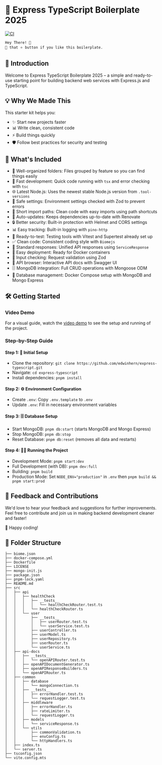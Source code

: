 # 🚀 Express TypeScript Boilerplate 2025

[![CI](https://github.com/edwinhern/express-typescript/actions/workflows/ci.yml/badge.svg?branch=master)](https://github.com/edwinhern/express-typescript-2024/actions/workflows/ci.yml)

```code
Hey There! 🙌
🤾 that ⭐️ button if you like this boilerplate.
```

## 🌟 Introduction

Welcome to Express TypeScript Boilerplate 2025 – a simple and ready-to-use starting point for building backend web services with Express.js and TypeScript.

## 💡 Why We Made This

This starter kit helps you:

- ✨ Start new projects faster
- 📊 Write clean, consistent code
- ⚡ Build things quickly
- 🛡️ Follow best practices for security and testing

## 🚀 What's Included

- 📁 Well-organized folders: Files grouped by feature so you can find things easily
- 💨 Fast development: Quick code running with `tsx` and error checking with `tsc`
- 🌐 Latest Node.js: Uses the newest stable Node.js version from `.tool-versions`
- 🔧 Safe settings: Environment settings checked with Zod to prevent errors
- 🔗 Short import paths: Clean code with easy imports using path shortcuts
- 🔄 Auto-updates: Keeps dependencies up-to-date with Renovate
- 🔒 Better security: Built-in protection with Helmet and CORS settings
- 📊 Easy tracking: Built-in logging with `pino-http`
- 🧪 Ready-to-test: Testing tools with Vitest and Supertest already set up
- ✅ Clean code: Consistent coding style with `Biomejs`
- 📃 Standard responses: Unified API responses using `ServiceResponse`
- 🐳 Easy deployment: Ready for Docker containers
- 📝 Input checking: Request validation using Zod
- 🧩 API browser: Interactive API docs with Swagger UI
- 🗄️ MongoDB integration: Full CRUD operations with Mongoose ODM
- 🔄 Database management: Docker Compose setup with MongoDB and Mongo Express

## 🛠️ Getting Started

### Video Demo

For a visual guide, watch the [video demo](https://github.com/user-attachments/assets/b1698dac-d582-45a0-8d61-31131732b74e) to see the setup and running of the project.

### Step-by-Step Guide

#### Step 1: 🚀 Initial Setup

- Clone the repository: `git clone https://github.com/edwinhern/express-typescript.git`
- Navigate: `cd express-typescript`
- Install dependencies: `pnpm install`

#### Step 2: ⚙️ Environment Configuration

- Create `.env`: Copy `.env.template` to `.env`
- Update `.env`: Fill in necessary environment variables

#### Step 3: 🗄️ Database Setup

- Start MongoDB: `pnpm db:start` (starts MongoDB and Mongo Express)
- Stop MongoDB: `pnpm db:stop`
- Reset Database: `pnpm db:reset` (removes all data and restarts)

#### Step 4: 🏃‍♂️ Running the Project

- Development Mode: `pnpm start:dev`
- Full Development (with DB): `pnpm dev:full`
- Building: `pnpm build`
- Production Mode: Set `NODE_ENV="production"` in `.env` then `pnpm build && pnpm start:prod`

## 🤝 Feedback and Contributions

We'd love to hear your feedback and suggestions for further improvements. Feel free to contribute and join us in making backend development cleaner and faster!

🎉 Happy coding!

## 📁 Folder Structure

```code
├── biome.json
├── docker-compose.yml
├── Dockerfile
├── LICENSE
├── mongo-init.js
├── package.json
├── pnpm-lock.yaml
├── README.md
├── src
│   ├── api
│   │   ├── healthCheck
│   │   │   ├── __tests__
│   │   │   │   └── healthCheckRouter.test.ts
│   │   │   └── healthCheckRouter.ts
│   │   └── user
│   │       ├── __tests__
│   │       │   ├── userRouter.test.ts
│   │       │   └── userService.test.ts
│   │       ├── userController.ts
│   │       ├── userModel.ts
│   │       ├── userRepository.ts
│   │       ├── userRouter.ts
│   │       └── userService.ts
│   ├── api-docs
│   │   ├── __tests__
│   │   │   └── openAPIRouter.test.ts
│   │   ├── openAPIDocumentGenerator.ts
│   │   ├── openAPIResponseBuilders.ts
│   │   └── openAPIRouter.ts
│   ├── common
│   │   ├── database
│   │   │   └── mongoConnection.ts
│   │   ├── __tests__
│   │   │   ├── errorHandler.test.ts
│   │   │   └── requestLogger.test.ts
│   │   ├── middleware
│   │   │   ├── errorHandler.ts
│   │   │   ├── rateLimiter.ts
│   │   │   └── requestLogger.ts
│   │   ├── models
│   │   │   └── serviceResponse.ts
│   │   └── utils
│   │       ├── commonValidation.ts
│   │       ├── envConfig.ts
│   │       └── httpHandlers.ts
│   ├── index.ts
│   └── server.ts
├── tsconfig.json
└── vite.config.mts
```
